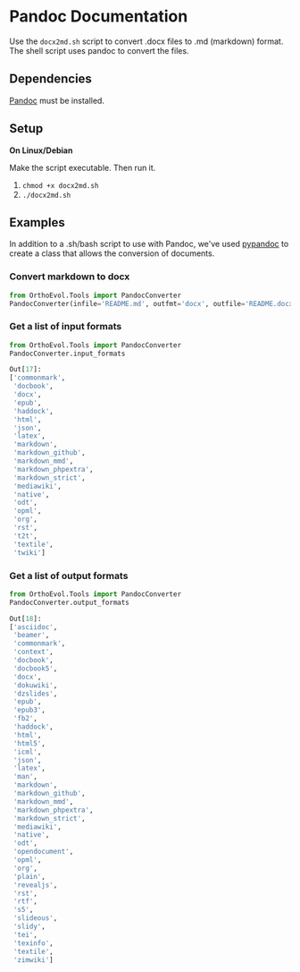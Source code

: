 # Pandoc Documentation
Use the `docx2md.sh` script to convert .docx files to .md (markdown) format.
The shell script uses pandoc to convert the files.

## Dependencies
[Pandoc](http://johnmacfarlane.net/pandoc/) must be installed.

## Setup
**On Linux/Debian**

Make the script executable. Then run it.
1. `chmod +x docx2md.sh`
2. `./docx2md.sh`

## Examples
In addition to a .sh/bash script to use with Pandoc, we've used [pypandoc]() to
create a class that allows the conversion of documents.

### Convert markdown to docx
```python
from OrthoEvol.Tools import PandocConverter
PandocConverter(infile='README.md', outfmt='docx', outfile='README.docx')
```

### Get a list of input formats
```python
from OrthoEvol.Tools import PandocConverter
PandocConverter.input_formats

Out[17]:
['commonmark',
 'docbook',
 'docx',
 'epub',
 'haddock',
 'html',
 'json',
 'latex',
 'markdown',
 'markdown_github',
 'markdown_mmd',
 'markdown_phpextra',
 'markdown_strict',
 'mediawiki',
 'native',
 'odt',
 'opml',
 'org',
 'rst',
 't2t',
 'textile',
 'twiki']
```

### Get a list of output formats
```python
from OrthoEvol.Tools import PandocConverter
PandocConverter.output_formats

Out[18]:
['asciidoc',
 'beamer',
 'commonmark',
 'context',
 'docbook',
 'docbook5',
 'docx',
 'dokuwiki',
 'dzslides',
 'epub',
 'epub3',
 'fb2',
 'haddock',
 'html',
 'html5',
 'icml',
 'json',
 'latex',
 'man',
 'markdown',
 'markdown_github',
 'markdown_mmd',
 'markdown_phpextra',
 'markdown_strict',
 'mediawiki',
 'native',
 'odt',
 'opendocument',
 'opml',
 'org',
 'plain',
 'revealjs',
 'rst',
 'rtf',
 's5',
 'slideous',
 'slidy',
 'tei',
 'texinfo',
 'textile',
 'zimwiki']

```